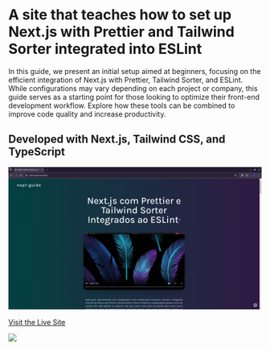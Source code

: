 # A site that teaches how to set up Next.js with Prettier and Tailwind Sorter integrated into ESLint

In this guide, we present an initial setup aimed at beginners, focusing on the efficient integration of Next.js with Prettier, Tailwind Sorter, and ESLint. While configurations may vary depending on each project or company, this guide serves as a starting point for those looking to optimize their front-end development workflow. Explore how these tools can be combined to improve code quality and increase productivity.

## Developed with Next.js, Tailwind CSS, and TypeScript

![Preview](./public/preview.png)

[Visit the Live Site](https://nept-guide.vercel.app/)

[![](https://skillicons.dev/icons?i=react,next,ts,tailwind)](https://skillicons.dev)
